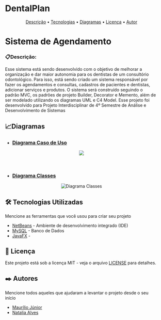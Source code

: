# DentalPlan 

<p align="center">
 <a href="#Descrição">Descrição</a> •
 <a href="#tecnologias">Tecnologias</a> • 
 <a href="#Diagramas">Diagramas</a> • 
 <a href="#licenc-a">Licença</a> • 
 <a href="#autor">Autor</a>
</p>

# Sistema de Agendamento
### 📋Descrição:
Esse sistema está sendo desenvolvido com o objetivo de melhorar a organização e dar maior autonomia para os dentistas de um consultório odontológico.
Para isso, está sendo criado um sistema responsável por fazer os agendamentos e consultas, cadastros de pacientes e dentistas, adicionar serviços e produtos. O sistema será construído
seguindo o padrão MVC, os padrões de projeto Builder, Decorator e Memento, além de ser modelado utilizando os diagramas UML e C4 Model.
Esse projeto foi desenvolvido para Projeto Interdisciplinar de 4º Semestre de Análise e Desenvolvimento de Sistemas 

## 📈Diagramas
* ### [Diagrama Caso de Uso]() 
<div align="center">
<img src="https://user-images.githubusercontent.com/90415957/142698553-9ae69758-f817-4de5-b00d-856a51183db7.png" />
</div>
<br><br>

* ### [Diagrama Classes](https://user-images.githubusercontent.com/90415957/142700219-7fc679f5-3627-4eb3-85b2-46b16d6a7528.jpeg)
<div align="center">
<img alt="Diagrama Classes" src="https://user-images.githubusercontent.com/90415957/142699576-62c5cb1d-91ab-4f07-8282-44fbf7884619.png"" />
</div>


## 🛠️ Tecnologias Utilizadas

Mencione as ferramentas que você usou para criar seu projeto

* [NetBeans](https://netbeans.apache.org/download/index.html) - Ambiente de desenvolvimento integrado (IDE)
* [MySQL](https://www.mysql.com/) - Banco de Dados
* [JavaFX]() -


## 📄 Licença

Este projeto está sob a licença MIT  - veja o arquivo [LICENSE](https://github.com/MJunior20/Projet-Interdisiplinar-4-Semestre/blob/main/LICENSE) para detalhes.


## ✒️ Autores

Mencione todos aqueles que ajudaram a levantar o projeto desde o seu início

* [Maurílio  Júnior](https://github.com/MJunior20)
* [Natalia Alves](https://github.com/Naty17608)



